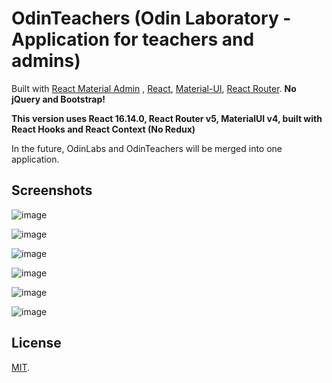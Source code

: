 # OdinTeachers (Odin Laboratory - Application for teachers and admins)

Built with [React Material Admin](https://github.com/flatlogic/react-material-admin) , [React](https://facebook.github.io/react/), [Material-UI](https://material-ui.com), [React Router](https://reacttraining.com/react-router/).
**No jQuery and Bootstrap!**

**This version uses React 16.14.0, React Router v5, MaterialUI v4, built with React Hooks and React Context (No Redux)**

In the future, OdinLabs and OdinTeachers will be merged into one application.

## Screenshots

![image](https://user-images.githubusercontent.com/52525943/123644365-fcb85980-d82d-11eb-95aa-ae50dcd9351b.png)


![image](https://user-images.githubusercontent.com/52525943/123644447-0f329300-d82e-11eb-9390-cb912e8c777d.png)


![image](https://user-images.githubusercontent.com/52525943/123644472-15287400-d82e-11eb-89eb-c85a826eb70c.png)


![image](https://user-images.githubusercontent.com/52525943/123644509-1b1e5500-d82e-11eb-834a-305e3261e255.png)


![image](https://user-images.githubusercontent.com/52525943/123644886-7bad9200-d82e-11eb-9d6d-e3ee35e23bb5.png)


![image](https://user-images.githubusercontent.com/52525943/123644651-3d17d780-d82e-11eb-9ea1-07bf3315edbf.png)



## License

[MIT](https://github.com/flatlogic/react-material-dashboard/blob/master/LICENSE.txt).

